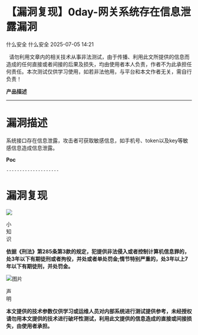 #  【漏洞复现】0day-网关系统存在信息泄露漏洞  
什么安全  什么安全   2025-07-05 14:21  
  
  请勿利用文章内的相关技术从事非法测试，由于传播、利用此文所提供的信息而造成的任何直接或者间接的后果及损失，均由使用者本人负责，作者不为此承担任何责任。本次测试仅供学习使用，如若非法他用，与平台和本文作者无关，需自行负责！    
  
**产品描述**  
  
-----------------  
# 漏洞描述  
  
系统接口存在信息泄露，攻击者可获取敏感信息，如手机号、token以及key等敏感信息造成信息泄露。  
  
**Poc**  
  
```
--------------------
```  
  
# 漏洞复现  
  
![](https://mmbiz.qpic.cn/mmbiz_png/w0DeFbFI15wToO8ibHN9uBfQIvdbmSeaDc6cjZIeiaicx5HQvKNTZVWxgJPEWpyKHhnWnnj2qXayC8GVyBmOxR59g/640?wx_fmt=png&from=appmsg "")  
  
小  
知  
识  
  
  
  
  
**依据《刑法》第285条第3款的规定，犯提供非法侵入或者控制计算机信息罪的，处3年以下有期徒刑或者****拘役****，并处或者单处****罚金****;情节特别严重的，处3年以上7年以下有期徒刑，并处罚金。**  
  
![图片](https://mmbiz.qpic.cn/mmbiz_png/Gn0JbCnxttRbj4Mib3fcSfwr0tP4UxXtjf47HFwaZcgwWStzGNLNMlGKQJz902fHTT8PCfOwHedLqarXh0eC9KQ/640?wx_fmt=other&wxfrom=5&wx_lazy=1&wx_co=1&tp=webp "")  
  
声  
明  
  
  
  
**本文提供的技术参数仅供学习或运维人员对内部系统进行测试提供参考，未经授权请勿用本文提供的技术进行破坏性测试，利用此文提供的信息造成的直接或间接损失，由使用者承担。**  
#   
  
  
